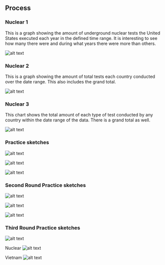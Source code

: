 ## Process


### Nuclear 1

This is a graph showing the amount of underground nuclear tests the United States executed each year in the defined time range. It is interesting to see how many there were and during what years there were more than others.

![alt text](https://github.com/joutwater/dvia-2019/blob/master/2.mapping-quantities/process/NUCLEAR_1.png)

### Nuclear 2

This is a graph showing the amount of total tests each country conducted over the date range. This also includes the grand total.

![alt text](https://github.com/joutwater/dvia-2019/blob/master/2.mapping-quantities/process/NUCLEAR_2.png)

### Nuclear 3

This chart shows the total amount of each type of test conducted by any country within the date range of the data. There is a grand total as well.

![alt text](https://github.com/joutwater/dvia-2019/blob/master/2.mapping-quantities/process/NUCLEAR_3.png)

### Practice sketches

![alt text](https://github.com/joutwater/dvia-2019/blob/master/2.mapping-quantities/process/IMG_2989.jpg)

![alt text](https://github.com/joutwater/dvia-2019/blob/master/2.mapping-quantities/process/IMG_2990.jpg)

![alt text](https://github.com/joutwater/dvia-2019/blob/master/2.mapping-quantities/process/IMG_2991.jpg)

### Second Round Practice sketches

![alt text](https://github.com/joutwater/dvia-2019/blob/master/2.mapping-quantities/process/IMG-3027.jpg)

![alt text](https://github.com/joutwater/dvia-2019/blob/master/2.mapping-quantities/process/IMG-3028.jpg)

![alt text](https://github.com/joutwater/dvia-2019/blob/master/2.mapping-quantities/process/IMG-3029.jpg)

### Third Round Practice sketches

![alt text](https://github.com/joutwater/dvia-2019/blob/master/2.mapping-quantities/process/concept-3.png)

Nuclear
![alt text](https://github.com/joutwater/dvia-2019/blob/master/2.mapping-quantities/process/Nuclear.png)

Vietnam
![alt text](https://github.com/joutwater/dvia-2019/blob/master/2.mapping-quantities/process/Vietnam.png)

